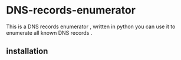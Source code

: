 # DNS-records-enumerator 
This is a DNS records enumerator , written in python
you can use it to enumerate all known DNS records .

## installation
